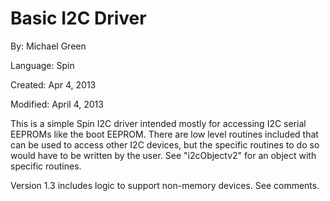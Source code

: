 # Basic I2C Driver

By: Michael Green

Language: Spin

Created: Apr 4, 2013

Modified: April 4, 2013

This is a simple Spin I2C driver intended mostly for accessing I2C serial EEPROMs like the boot EEPROM. There are low level routines included that can be used to access other I2C devices, but the specific routines to do so would have to be written by the user. See "i2cObjectv2" for an object with specific routines.

Version 1.3 includes logic to support non-memory devices. See comments.
